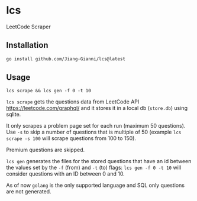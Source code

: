 # lcs
LeetCode Scraper

## Installation

```bash
go install github.com/Jiang-Gianni/lcs@latest
```

## Usage

```
lcs scrape && lcs gen -f 0 -t 10
```

`lcs scrape` gets the questions data from LeetCode API https://leetcode.com/graphql/ and it stores it in a local db (`store.db`) using sqlite.

It only scrapes a problem page set for each run (maximum 50 questions). Use `-s` to skip a number of questions that is multiple of 50 (example `lcs scrape -s 100` will scrape questions from 100 to 150).

Premium questions are skipped.

`lcs gen` generates the files for the stored questions that have an id between the values set by the `-f` (from) and `-t` (to) flags: `lcs gen -f 0 -t 10` will consider questions with an ID between 0 and 10.

As of now `golang` is the only supported language and SQL only questions are not generated.